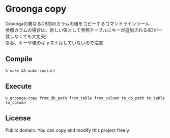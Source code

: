 # Groonga copy

Groongaの異なるDB間のカラムの値をコピーするコマンドラインツール  
参照カラムの場合は、新しい値として参照テーブルにキーが追加される(IDが一致しなくても大丈夫)  
なお、キーや値のキャストはしていないので注意

## Compile

```
% make && make install
```

## Execute

```
% groonga-copy from_db_path from_table from_column to_db_path to_table to_column
```

## License

Public domain. You can copy and modify this project freely.
